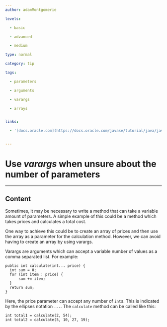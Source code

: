 ```yaml
---
author: adamMontgomerie

levels:

  - basic

  - advanced

  - medium

type: normal

category: tip

tags:

  - parameters

  - arguments

  - varargs

  - arrays


links:

  - '[docs.oracle.com](https://docs.oracle.com/javase/tutorial/java/javaOO/arguments.html#varargs){website}'


---
```


# Use _varargs_ when unsure about the number of parameters

---
## Content

Sometimes, it may be necessary to write a method that can take a variable amount of parameters. A simple example of this could be a method which takes prices and calculates a total cost.

One way to achieve this could be to create an array of prices and then use the array as a parameter for the calculation method. However, we can avoid having to create an array by using varargs.

Varargs are arguments which can accept a variable number of values as a comma separated list. For example:
```
public int calculate(int... price) {
  int sum = 0;
  for (int item : price) {
      sum += item;
  }
  return sum;
}
```
Here, the price parameter can accept any number of `int`s. This is indicated by the ellipses notation `...`. The `calculate` method can be called like this:
```
int total1 = calculate(2, 54);
int total2 = calculate(5, 10, 27, 19);
```


